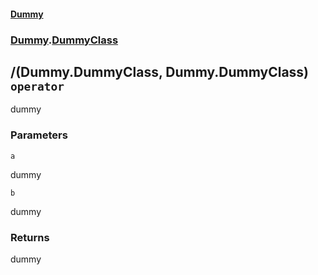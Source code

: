 #### [Dummy](./Dummy.md 'Dummy')
### [Dummy](./Dummy.md#Dummy 'Dummy').[DummyClass](./Dummy-DummyClass.md 'Dummy.DummyClass')
## /(Dummy.DummyClass, Dummy.DummyClass) `operator`
dummy
### Parameters

<a name='Dummy-DummyClass-op_Division(Dummy-DummyClass-_Dummy-DummyClass)-a'></a>
`a`

dummy

<a name='Dummy-DummyClass-op_Division(Dummy-DummyClass-_Dummy-DummyClass)-b'></a>
`b`

dummy
### Returns
dummy
